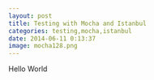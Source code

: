 ```yaml
---
layout: post
title: Testing with Mocha and Istanbul
categories: testing,mocha,istanbul
date: 2014-06-11 0:13:37
image: mocha128.png
---
```


Hello World